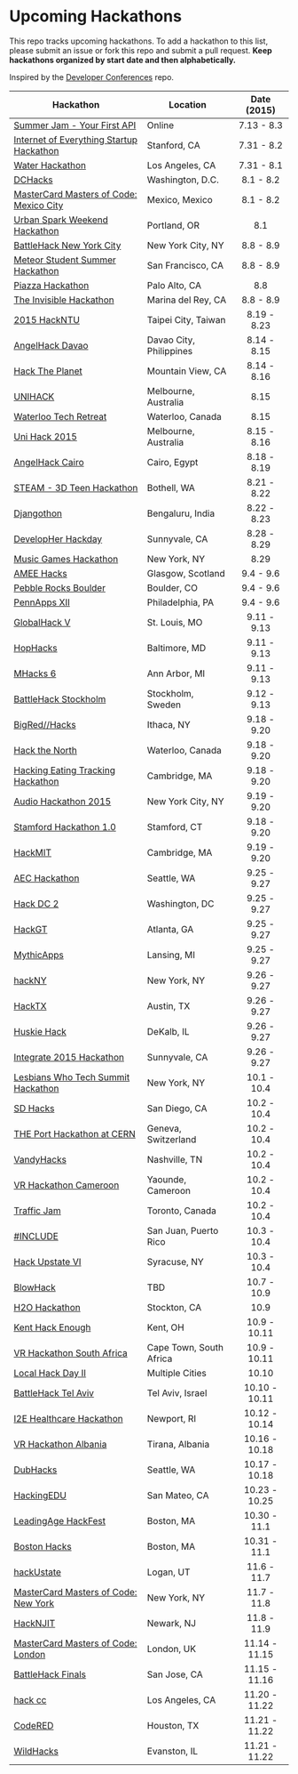 Upcoming Hackathons
=====================

This repo tracks upcoming hackathons. To add a hackathon to this list, please submit an issue or fork this repo and submit a pull request. **Keep hackathons organized by start date and then alphabetically.**

Inspired by the [Developer Conferences](https://github.com/MurtzaM/Developer-Conferences) repo.

| Hackathon                                                | Location        | Date (2015)            |
| -------------------------------------------------------------- |-------------  | :---------------------:|
| [Summer Jam - Your First API](http://summerjam.challengepost.com/) | Online | 7.13 - 8.3 |
| [Internet of Everything Startup Hackathon](http://www.eventbrite.com/e/internet-of-everything-ioe-startup-hackathon-sf-bay-area-tickets-16745687803?aff=es2) | Stanford, CA | 7.31 - 8.2 |
| [Water Hackathon](http://www.eventbrite.com/e/water-hackathon-tickets-17348973246?aff=es2) | Los Angeles, CA | 7.31 - 8.1 |
| [DCHacks](http://www.dchacks.org/) | Washington, D.C. | 8.1 - 8.2 |
| [MasterCard Masters of Code: Mexico City](http://www.eventbrite.com/e/mastercard-masters-of-code-mexico-city-tickets-16639551346?aff=es2) | Mexico, Mexico | 8.1 - 8.2 |
| [Urban Spark Weekend Hackathon](http://www.eventbrite.com/e/urban-spark-weekend-hackathon-pdx-an-iurban-teen-event-tickets-17127992286?aff=es2) | Portland, OR | 8.1 |
| [BattleHack New York City](https://2015.battlehack.org/new_york_city) | New York City, NY | 8.8 - 8.9 |
| [Meteor Student Summer Hackathon](http://hackathon.meteor.com/) | San Francisco, CA | 8.8 - 8.9 |
| [Piazza Hackathon](http://www.eventbrite.com/e/piazza-hackathon-tickets-17331078723?aff=es2) | Palo Alto, CA | 8.8 |
| [The Invisible Hackathon](http://www.eventbrite.com/e/the-invisible-hackathon-ios-only-tickets-17663321470) | Marina del Rey, CA | 8.8 - 8.9 |
| [2015 HackNTU](http://www.accupass.com/event/register/1505141917107287993140) | Taipei City, Taiwan | 8.19 - 8.23 |
| [AngelHack Davao](http://angelhack.com/hackathon/davao-2015/) | Davao City, Philippines | 8.14 - 8.15 |
| [Hack The Planet](http://hacktheplanet.mlh.io/) | Mountain View, CA | 8.14 - 8.16 |
| [UNIHACK](http://unihack.net/) | Melbourne, Australia | 8.15 |
| [Waterloo Tech Retreat](http://techretreat.ca/) | Waterloo, Canada | 8.15 |
| [Uni Hack 2015](http://www.eventbrite.com.au/e/unihack-2015-tickets-16968061930) | Melbourne, Australia | 8.15 - 8.16 |
| [AngelHack Cairo](http://angelhack.com/hackathon/cairo-2015/)| Cairo, Egypt| 8.18 - 8.19 |
| [STEAM - 3D Teen Hackathon](http://www.eventbrite.com/e/steam-3d-teen-hackathon-2-day-pass-pitch-competition-tickets-17206146046?aff=es2) | Bothell, WA | 8.21 - 8.22 |
| [Djangothon](https://www.hackerearth.com/djangothon/) | Bengaluru, India | 8.22 - 8.23 |
| [DevelopHer Hackday](https://hackday.linkedin.com/content/hackday/en-us/developher) | Sunnyvale, CA | 8.28 - 8.29 |
| [Music Games Hackathon](http://www.eventbrite.com/e/music-games-hackathon-tickets-16168573639) | New York, NY | 8.29 |
| [AMEE Hacks](http://www.ameehacks.com/) | Glasgow, Scotland | 9.4 - 9.6 |
| [Pebble Rocks Boulder](http://pebblerocksboulder.com/) | Boulder, CO | 9.4 - 9.6 |
| [PennApps XII](http://2015f.pennapps.com/) | Philadelphia, PA | 9.4 - 9.6 |
| [GlobalHack V](http://www.eventbrite.com/e/globalhack-v-tickets-17287634781) | St. Louis, MO | 9.11 - 9.13 |
| [HopHacks](https://hophacks.com/s15/) | Baltimore, MD | 9.11 - 9.13 |
| [MHacks 6](http://mhacks.org/) | Ann Arbor, MI | 9.11 - 9.13 |
| [BattleHack Stockholm](https://2015.battlehack.org/stockholm) | Stockholm, Sweden | 9.12 - 9.13 |
| [BigRed//Hacks](http://www.bigredhacks.com) | Ithaca, NY | 9.18 - 9.20 |
| [Hack the North](http://hackthenorth.com) | Waterloo, Canada | 9.18 - 9.20 |
| [Hacking Eating Tracking Hackathon](http://www.hackingeatingtracking.org/) | Cambridge, MA | 9.18 - 9.20 |
| [Audio Hackathon 2015](http://audiohackathon.com/) | New York City, NY | 9.19 - 9.20 | 
| [Stamford Hackathon 1.0](http://www.eventbrite.com/e/stamford-hackathon-10-tickets-16476307078?aff=es2) | Stamford, CT | 9.18 - 9.20 |
| [HackMIT](https://hackmit.org) | Cambridge, MA | 9.19 - 9.20 |
| [AEC Hackathon](http://www.meetup.com/Seattle-Hackathons/events/221871146/) | Seattle, WA | 9.25 - 9.27 |
| [Hack DC 2](http://www.hackdc.com/) | Washington, DC | 9.25 - 9.27 |
| [HackGT](http://hackgt.com/) | Atlanta, GA | 9.25 - 9.27 |
| [MythicApps](http://www.mythicapps.io/) | Lansing, MI | 9.25 - 9.27 |
| [hackNY](http://hackny.org/a/fall2015hackathon/) | New York, NY | 9.26 - 9.27 |
| [HackTX](http://hacktx.com/) | Austin, TX | 9.26 - 9.27 |
| [Huskie Hack](http://www.huskiehack.org/) | DeKalb, IL | 9.26 - 9.27 |
| [Integrate 2015 Hackathon](http://www.eventbrite.com/e/integrate-2015-hackathon-tickets-17091480077?aff=es2) | Sunnyvale, CA | 9.26 - 9.27 |
| [Lesbians Who Tech Summit Hackathon](http://www.eventbrite.com/e/lesbians-who-tech-and-allies-new-york-summit-tickets-16923662129?aff=es2) | New York, NY | 10.1 - 10.4 |
| [SD Hacks](http://sdhacks.io/) | San Diego, CA | 10.2 - 10.4 |
| [THE Port Hackathon at CERN](http://theport.ch/) | Geneva, Switzerland | 10.2 - 10.4 |
| [VandyHacks](http://www.vandyhacks.org/) | Nashville, TN | 10.2 - 10.4 |
| [VR Hackathon Cameroon](http://vrhackathon.com/cameroon.html) | Yaounde, Cameroon | 10.2 - 10.4 |
| [Traffic Jam](http://trafficjam.to/) | Toronto, Canada | 10.2 - 10.4 |
| [#INCLUDE <A-THON>](https://include-hackathon.herokuapp.com) | San Juan, Puerto Rico | 10.3 - 10.4 |
| [Hack Upstate VI](http://hackupstate.com/) | Syracuse, NY | 10.3 - 10.4 |
| [BlowHack](https://www.eventbrite.co.uk/e/blowhack-tickets-16555279286?hc_location=ufi) | TBD | 10.7 - 10.9 |
| [H2O Hackathon](http://www.eventbrite.com/e/h2o-hackathon-tickets-15609669943?aff=es2) | Stockton, CA | 10.9 |
| [Kent Hack Enough](http://khe.io) | Kent, OH | 10.9 - 10.11 |
| [VR Hackathon South Africa](http://vrhackathon.com/south-africa.html) | Cape Town, South Africa | 10.9 - 10.11 |
| [Local Hack Day II](http://localhackday.mlh.io/) | Multiple Cities | 10.10 |
| [BattleHack Tel Aviv](https://2015.battlehack.org/tel_aviv) | Tel Aviv, Israel | 10.10 - 10.11 |
| [I2E Healthcare Hackathon](http://www.eventbrite.com/e/linguamatics-text-mining-summit-and-i2e-healthcare-hackathon-2015-tickets-16330157942?aff=es2) | Newport, RI | 10.12 - 10.14 |
| [VR Hackathon Albania](http://vrhackathon.com/albania.html) | Tirana, Albania | 10.16 - 10.18 |
| [DubHacks](http://15f.dubhacks.co/) | Seattle, WA | 10.17 - 10.18 |
| [HackingEDU](http://hackingedu.co/) | San Mateo, CA | 10.23 - 10.25 |
| [LeadingAge HackFest](http://www.eventbrite.com/e/2015-leadingage-hackfest-hackathon-registration-11225376403?aff=es2) | Boston, MA | 10.30 - 11.1 |
| [Boston Hacks](https://bostonhacks.io/) | Boston, MA | 10.31 - 11.1 |
| [hackUstate](http://hackustate.org/) | Logan, UT | 11.6 - 11.7 |
| [MasterCard Masters of Code: New York](http://www.eventbrite.com/e/mastercard-masters-of-code-new-york-tickets-14977044744?aff=es2) | New York, NY | 11.7 - 11.8 |
| [HackNJIT](http://hacknjit.org/) | Newark, NJ | 11.8 - 11.9 |
| [MasterCard Masters of Code: London](http://www.eventbrite.com/e/mastercard-masters-of-code-london-tickets-14977046750?aff=es2) | London, UK | 11.14 - 11.15 |
| [BattleHack Finals](https://2014.battlehack.org/finals) | San Jose, CA | 11.15 - 11.16 |
| [hack cc](http://www.hackcc.org/) | Los Angeles, CA | 11.20 - 11.22 |
| [CodeRED](http://uhcode.red/) | Houston, TX | 11.21 - 11.22 |
| [WildHacks](http://wildhacks.org/) | Evanston, IL | 11.21 - 11.22 |
